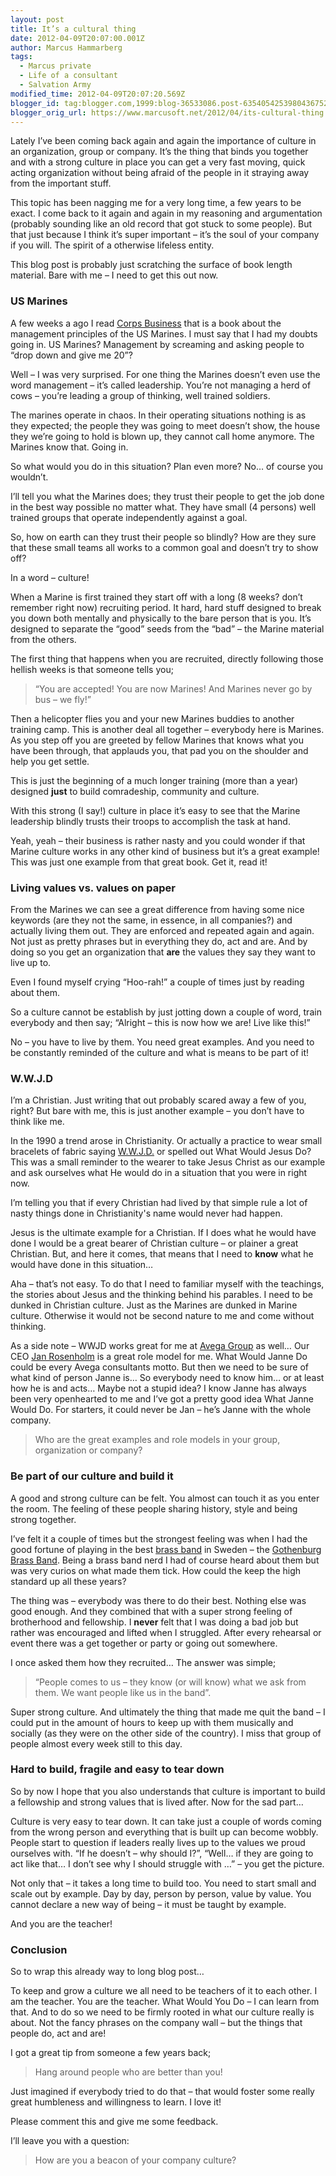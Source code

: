 ```yaml
---
layout: post
title: It’s a cultural thing
date: 2012-04-09T20:07:00.001Z
author: Marcus Hammarberg
tags:
  - Marcus private
  - Life of a consultant
  - Salvation Army
modified_time: 2012-04-09T20:07:20.569Z
blogger_id: tag:blogger.com,1999:blog-36533086.post-6354054253980436752
blogger_orig_url: https://www.marcusoft.net/2012/04/its-cultural-thing.html
---
```



Lately I’ve been coming back again and again the importance of culture in an organization, group or company. It’s the thing that binds you together and with a strong culture in place you can get a very fast moving, quick acting organization without being afraid of the people in it straying away from the important stuff.

This topic has been nagging me for a very long time, a few years to be exact. I come back to it again and again in my reasoning and argumentation (probably sounding like an old record that got stuck to some people). But that just because I think it’s super important – it’s the soul of your company if you will. The spirit of a otherwise lifeless entity.

This blog post is probably just scratching the surface of book length material. Bare with me – I need to get this out now.

### US Marines

A few weeks a ago I read <a href="http://www.amazon.com/Corps-Business-Management-Principles-Marines/dp/0066619785" target="_blank">Corps Business</a> that is a book about the management principles of the US Marines. I must say that I had my doubts going in. US Marines? Management by screaming and asking people to “drop down and give me 20”?

Well – I was very surprised. For one thing the Marines doesn’t even use the word management – it’s called leadership. You’re not managing a herd of cows – you’re leading a group of thinking, well trained soldiers.

The marines operate in chaos. In their operating situations nothing is as they expected; the people they was going to meet doesn’t show, the house they we’re going to hold is blown up, they cannot call home anymore. The Marines know that. Going in.

So what would you do in this situation? Plan even more? No… of course you wouldn’t.

I’ll tell you what the Marines does; they trust their people to get the job done in the best way possible no matter what. They have small (4 persons) well trained groups that operate independently against a goal.

So, how on earth can they trust their people so blindly? How are they sure that these small teams all works to a common goal and doesn’t try to show off?

In a word – culture!

When a Marine is first trained they start off with a long (8 weeks? don’t remember right now) recruiting period. It hard, hard stuff designed to break you down both mentally and physically to the bare person that is you. It’s designed to separate the “good” seeds from the “bad” – the Marine material from the others.

The first thing that happens when you are recruited, directly following those hellish weeks is that someone tells you;

> “You are accepted! You are now Marines! And Marines never go by bus – we fly!”

Then a helicopter flies you and your new Marines buddies to another training camp. This is another deal all together – everybody here is Marines. As you step off you are greeted by fellow Marines that knows what you have been through, that applauds you, that pad you on the shoulder and help you get settle.

This is just the beginning of a much longer training (more than a year) designed **just** to build comradeship, community and culture.

With this strong (I say!) culture in place it’s easy to see that the Marine leadership blindly trusts their troops to accomplish the task at hand.

Yeah, yeah – their business is rather nasty and you could wonder if that Marine culture works in any other kind of business but it’s a great example! This was just one example from that great book. Get it, read it!

### Living values vs. values on paper

From the Marines we can see a great difference from having some nice keywords (are they not the same, in essence, in all companies?) and actually living them out. They are enforced and repeated again and again. Not just as pretty phrases but in everything they do, act and are. And by doing so you get an organization that **are** the values they say they want to live up to.

Even I found myself crying “Hoo-rah!” a couple of times just by reading about them.

So a culture cannot be establish by just jotting down a couple of word, train everybody and then say; “Alright – this is now how we are! Live like this!”

No – you have to live by them. You need great examples. And you need to be constantly reminded of the culture and what is means to be part of it!

### W.W.J.D

I’m a Christian. Just writing that out probably scared away a few of you, right? But bare with me, this is just another example – you don’t have to think like me.

In the 1990 a trend arose in Christianity. Or actually a practice to wear small bracelets of fabric saying <a href="http://en.wikipedia.org/wiki/What_would_Jesus_do%3F" target="_blank">W.W.J.D.</a> or spelled out What Would Jesus Do? This was a small reminder to the wearer to take Jesus Christ as our example and ask ourselves what He would do in a situation that you were in right now.

I’m telling you that if every Christian had lived by that simple rule a lot of nasty things done in Christianity's name would never had happen.

Jesus is the ultimate example for a Christian. If I does what he would have done I would be a great bearer of Christian culture – or plainer a great Christian. But, and here it comes, that means that I need to **know** what he would have done in this situation…

Aha – that’s not easy. To do that I need to familiar myself with the teachings, the stories about Jesus and the thinking behind his parables. I need to be dunked in Christian culture. Just as the Marines are dunked in Marine culture. Otherwise it would not be second nature to me and come without thinking.

As a side note – WWJD works great for me at <a href="http://www.avegagroup.se" target="_blank">Avega Group</a> as well… Our CEO <a href="http://www.avegagroup.se/sv/Finansiell-information/Styrelsen/" target="_blank">Jan Rosenholm</a> is a great role model for me. What Would Janne Do could be every Avega consultants motto. But then we need to be sure of what kind of person Janne is… So everybody need to know him… or at least how he is and acts… Maybe not a stupid idea? I know Janne has always been very openhearted to me and I’ve got a pretty good idea What Janne Would Do. For starters, it could never be Jan – he’s Janne with the whole company.

> Who are the great examples and role models in your group, organization or company?

### Be part of our culture and build it

A good and strong culture can be felt. You almost can touch it as you enter the room. The feeling of these people sharing history, style and being strong together.

I’ve felt it a couple of times but the strongest feeling was when I had the good fortune of playing in the best <a href="http://sv.wikipedia.org/wiki/Brassband" target="_blank">brass band</a> in Sweden – the <a href="http://sv.wikipedia.org/wiki/G%C3%B6teborg_brass_band" target="_blank">Gothenburg Brass Band</a>. Being a brass band nerd I had of course heard about them but was very curios on what made them tick. How could the keep the high standard up all these years?

The thing was – everybody was there to do their best. Nothing else was good enough. And they combined that with a super strong feeling of brotherhood and fellowship. I **never** felt that I was doing a bad job but rather was encouraged and lifted when I struggled. After every rehearsal or event there was a get together or party or going out somewhere.

I once asked them how they recruited… The answer was simple;

> “People comes to us – they know (or will know) what we ask from them. We want people like us in the band”.

Super strong culture. And ultimately the thing that made me quit the band – I could put in the amount of hours to keep up with them musically and socially (as they were on the other side of the country). I miss that group of people almost every week still to this day.

### Hard to build, fragile and easy to tear down

So by now I hope that you also understands that culture is important to build a fellowship and strong values that is lived after. Now for the sad part…

Culture is very easy to tear down. It can take just a couple of words coming from the wrong person and everything that is built up can become wobbly. People start to question if leaders really lives up to the values we proud ourselves with. “If he doesn’t – why should I?”, “Well… if they are going to act like that… I don’t see why I should struggle with …” – you get the picture.

Not only that – it takes a long time to build too. You need to start small and scale out by example. Day by day, person by person, value by value. You cannot declare a new way of being – it must be taught by example.

And you are the teacher!

### Conclusion

So to wrap this already way to long blog post…

To keep and grow a culture we all need to be teachers of it to each other. I am the teacher. You are the teacher. What Would You Do – I can learn from that. And to do so we need to be firmly rooted in what our culture really is about. Not the fancy phrases on the company wall – but the things that people do, act and are!

I got a great tip from someone a few years back;

> Hang around people who are better than you!

Just imagined if everybody tried to do that – that would foster some really great humbleness and willingness to learn. I love it!

Please comment this and give me some feedback.

I’ll leave you with a question:

> How are you a beacon of your company culture?
